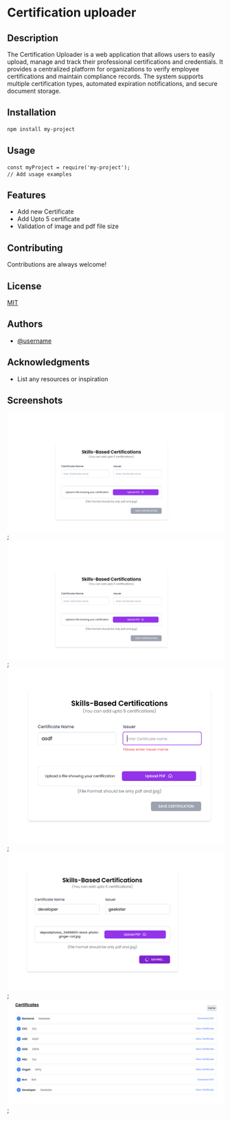 
# Certification uploader

## Description
The Certification Uploader is a web application that allows users to easily upload, manage and track their professional certifications and credentials. It provides a centralized platform for organizations to verify employee certifications and maintain compliance records. The system supports multiple certification types, automated expiration notifications, and secure document storage.

## Installation
```bash
npm install my-project
```

## Usage
```React
const myProject = require('my-project');
// Add usage examples
```

## Features
- Add new Certificate
- Add Upto 5 certificate
- Validation of image and pdf file size

## Contributing
Contributions are always welcome!

## License
[MIT](https://choosealicense.com/licenses/mit/)

## Authors
- [@username](https://github.com/juber13)

## Acknowledgments
- List any resources or inspiration


## Screenshots
![App Screenshot](./frontEnd/src/images/Screenshot%202025-03-12%20115153.png);
![App Screenshot](./frontEnd/src/images/Screenshot%202025-03-12%20115153.png);
![App Screenshot](./frontEnd/src/images/Screenshot%202025-03-12%20115229.png);
![App Screenshot](./frontEnd/src/images/Screenshot%202025-03-12%20115302.png);
![App Screenshot](./frontEnd/src/images/Screenshot%202025-03-12%20115309.png);

